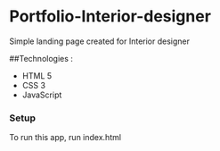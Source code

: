 ﻿# Portfolio-Interior-designer
Simple landing page created for Interior designer 

##Technologies :

* HTML 5
* CSS 3
* JavaScript

### Setup

To run this app, run index.html
